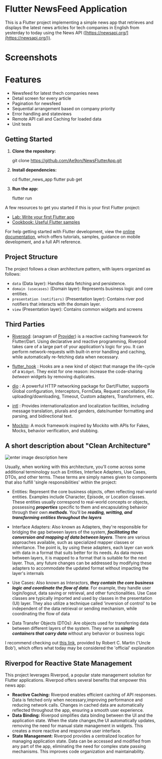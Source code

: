 # Flutter NewsFeed Application

This is a Flutter project implementing a simple news app that retrieves and displays the latest news articles for tech companies in English from yesterday to today using the News API ([https://newsapi.org/](https://newsapi.org/)).

# Screenshots

# Features

 - Newsfeed for latest thech companies news
 - Detail screen for every article
 - Pagination for newsfeed
 - Sequential arrangement based on company priority
 - Error handling and stateviews
 -  Remote API call and Caching for loaded data
 - Unit tests
 
## Getting Started

 1. **Clone the repository:**
 
     git clone https://github.com/Ae9on/NewsFlutterApp.git
 2. **Install dependencies:**
 
    cd flutter_news_app 
    flutter pub get
 3. **Run the app:**
 
	 flutter run

A few resources to get you started if this is your first Flutter project:

-   [Lab: Write your first Flutter app](https://docs.flutter.dev/get-started/codelab)
-   [Cookbook: Useful Flutter samples](https://docs.flutter.dev/cookbook)

For help getting started with Flutter development, view the  [online documentation](https://docs.flutter.dev/), which offers tutorials, samples, guidance on mobile development, and a full API reference.

## Project Structure

The project follows a clean architecture pattern, with layers organized as follows:

-   `data` (Data layer): Handles data fetching and persistence.
-   `domain (usecases)`  (Domain layer): Represents business logic and core entities.
-   `presentation (notifiers)` (Presentation layer): Contains river pod notifiers that interacts with the domain layer.
-   `view` (Presentation layer): Contains common widgets and screens

## Third Parties

 - [Riverpod](https://riverpod.dev):  (anagram of  [Provider](https://pub.dev/packages/provider)) is a reactive caching framework for Flutter/Dart.
Using declarative and reactive programming, Riverpod takes care of a large part of your application's logic for you. It can perform network-requests with built-in error handling and caching, while automatically re-fetching data when necessary.

- [flutter_hook](https://pub.dev/packages/flutter_hooks) : Hooks are a new kind of object that manage the life-cycle of a `Widget`. They exist for one reason: increase the code-sharing _between_ widgets by removing duplicates.
 - [dio](https://pub.dev/packages/dio) : A powerful HTTP networking package for Dart/Flutter, supports Global configuration, Interceptors, FormData, Request cancellation, File uploading/downloading, Timeout, Custom adapters, Transformers, etc.
 - [intl](https://pub.dev/packages/intl) : Provides internationalization and localization facilities, including message translation, plurals and genders, date/number formatting and parsing, and bidirectional text.
 - [Mockito](https://pub.dev/packages/mockito): A mock framework inspired by Mockito with APIs for Fakes, Mocks, behavior verification, and stubbing.

## A short description about "Clean Architecture"


![enter image description here](https://github.com/guilherme-v/flutter-clean-architecture-example/raw/main/art/arch_1.png?raw=true)

  
Usually, when working with this architecture, you'll come across some additional terminology such as Entities, Interface Adapters, Use Cases, DTOs, and other terms. These terms are simply names given to components that also fulfill 'single responsibilities' within the project:

-   Entities: Represent the core business objects, often reflecting real-world entities. Examples include Character, Episode, or Location classes. These entities usually correspond to real-world concepts or objects, possessing  **_properties_**  specific to them and encapsulating behavior through their own  **_methods_**. You'll be  **_reading, writting, and transforming entities throughout the layers_**
    
-   Interface Adapters: Also known as Adapters, they're responsible for bridging the gap between layers of the system,  **_facilitating the conversion and mapping of data between layers_**. There are various approaches available, such as specialized mapper classes or inheritance. The point is, by using these adapters, each layer can work with data in a format that suits better for its needs. As data moves between layers, it is mapped to a format that is suitable for the next layer. Thus, any future changes can be addressed by modifying these adapters to accommodate the updated format without impacting the layer's internals
    
-   Use Cases: Also known as Interactors,  **_they contain the core business logic and coordinate the flow of data_**. For example, they handle user login/logout, data saving or retrieval, and other functionalities. Use Case classes are typically imported and used by classes in the presentation (UI) layer. They also utilize a technique called 'inversion of control' to be independent of the data retrieval or sending mechanism, while coordinating the flow of data
    
-   Data Transfer Objects (DTOs): Are objects used for transferring data between different layers of the system. They serve as  _**simple containers that carry data**_  without any behavior or business logic
    

I recommend checking out  [this link](https://blog.cleancoder.com/uncle-bob/2012/08/13/the-clean-architecture.html), provided by Robert C. Martin ('Uncle Bob'), which offers what today may be considered the 'official' explanation


## Riverpod for Reactive State Management

This project leverages Riverpod, a popular state management solution for Flutter applications. Riverpod offers several benefits that empower this news app:

-   **Reactive Caching:** Riverpod enables efficient caching of API responses. Data is fetched only when necessary,improving performance and reducing network calls. Changes in cached data are automatically reflected throughout the app, ensuring a smooth user experience.
-   **Data Binding:** Riverpod simplifies data binding between the UI and the application state. When the state changes,the UI automatically updates, removing the need for manual state management in widgets. This creates a more reactive and responsive user interface.
-   **State Management:** Riverpod provides a centralized location for managing application state. Data can be accessed and modified from any part of the app, eliminating the need for complex state passing mechanisms. This improves code organization and maintainability.
